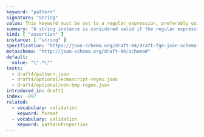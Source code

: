 ```yaml
---
keyword: "pattern"
signature: "String"
value: This keyword must be set to a regular expression, preferably using the [ECMA-262](https://www.ecma-international.org/publications-and-standards/standards/ecma-262/) flavour
summary: "A string instance is considered valid if the regular expression matches the instance successfully."
kind: [ "assertion" ]
instance: [ "string" ]
specification: "https://json-schema.org/draft-04/draft-fge-json-schema-validation-00#rfc.section.5.2.3"
metaschema: "http://json-schema.org/draft-04/schema#"
default:
  value: "\".*\""
tests:
  - draft4/pattern.json
  - draft4/optional/ecmascript-regex.json
  - draft4/optional/non-bmp-regex.json
introduced_in: draft1
index: -997
related:
  - vocabulary: validation
    keyword: format
  - vocabulary: validation
    keyword: patternProperties
---
```

